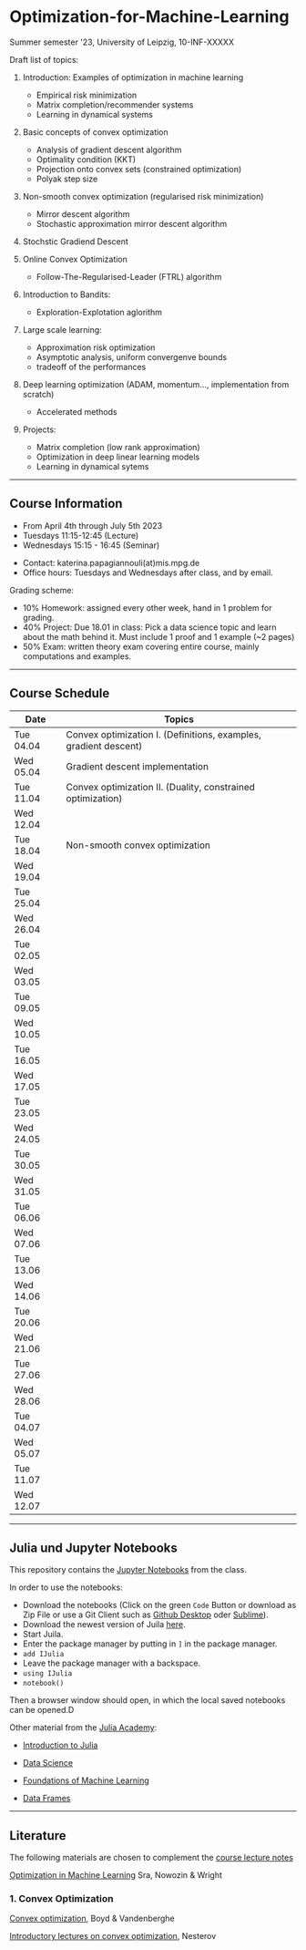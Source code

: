 # Optimization-for-Machine-Learning
Summer semester '23, University of Leipzig, 10-INF-XXXXX

Draft list of topics:
1. Introduction: Examples of optimization in machine learning
   - Empirical risk minimization
   - Matrix completion/recommender systems
   - Learning in dynamical systems

1.  Basic concepts of convex optimization

    - Analysis of gradient descent algorithm 
    - Optimality condition (KKT)
    - Projection onto convex sets (constrained optimization)
    - Polyak step size


2.  Non-smooth convex optimization (regularised risk minimization)

    -   Mirror descent algorithm 
    -   Stochastic approximation mirror descent algorithm
  
3.  Stochstic Gradiend Descent

5.  Online Convex Optimization
    - Follow-The-Regularised-Leader (FTRL) algorithm

6.  Introduction to Bandits:
    - Exploration-Explotation aglorithm

7.  Large scale learning:
    - Approximation risk optimization
    - Asymptotic analysis, uniform convergenve bounds
    - tradeoff of the performances
  

8.  Deep learning optimization (ADAM, momentum..., implementation from
    scratch)

    -   Accelerated methods

9.  Projects: 
    - Matrix completion (low rank approximation)
    - Optimization in deep linear learning models 
    - Learning in dynamical sytems
<!--Goals:-->
<!--- Understand the definitions of standard data science terms, and the associated mathematical terms-->
<!--- Understand the proofs of how commonly used techniques in data science work-->
<!--- Implement the algorithms and examples with a computer program-->
<!--- Investigate the math behind your favorite topic in data science-->

<!--We first cover two introductory topics-->
<!--1. Linear algebra-->
  <!--- Subspaces-->
  <!--- Orthogonality-->
  <!--- The pseudo-inverse-->
  <!--- the singular value decomposition-->
<!--2. Probability Theory-->

<!--We then proceed with the following four themes commonly seen in data science-->

<!--3. Network analysis-->
  <!--- Graphs and the Laplace matrix-->
  <!--- The spectrum of a graph-->
  <!--- Markov processes in networks-->
  <!--- Centrality measures-->
<!--4. Machine learning-->
  <!--- Data, models, and learning-->
  <!--- Regeression in statistical models-->
  <!--- Principal component analysis (method for dimension reduction)-->
  <!--- Support vector machines (binary classification method)-->
<!--5. Topological data analysis-->
  <!--- Simplicial complexes and homology-->
<!--6. Matrices and tensors-->
  <!--- Low rank matrices and tensors-->
---

## Course Information 
- From April 4th through July 5th 2023
- Tuesdays 11:15-12:45 (Lecture)
- Wednesdays 15:15 - 16:45 (Seminar)
<!--- SG 2-14-->

- Contact: katerina.papagiannouli(at)mis.mpg.de
- Office hours: Tuesdays and Wednesdays after class, and by email.

Grading scheme:
- 10% Homework: assigned every other week, hand in 1 problem for grading.
- 40% Project: Due 18.01 in class: Pick a data science topic and learn about the math behind it. Must include 1 proof and 1 example (~2 pages)
- 50% Exam: written theory exam covering entire course, mainly computations and examples.

---
## Course Schedule
| Date      | Topics                                                           |
|-----------|------------------------------------------------------------------|
| Tue 04.04 | Convex optimization I. (Definitions, examples, gradient descent) |
| Wed 05.04 | Gradient descent implementation                                  |
| Tue 11.04 | Convex optimization II.  (Duality, constrained optimization)     |
| Wed 12.04 |                                                                  |
| Tue 18.04 | Non-smooth convex optimization                                   |
| Wed 19.04 |                                                                  |
| Tue 25.04 |                                                                  |
| Wed 26.04 |                                                                  |
| Tue 02.05 |                                                                  |
| Wed 03.05 |                                                                  |
| Tue 09.05 |                                                                  |
| Wed 10.05 |                                                                  |
| Tue 16.05 |                                                                  |
| Wed 17.05 |                                                                  |
| Tue 23.05 |                                                                  |
| Wed 24.05 |                                                                  |
| Tue 30.05 |                                                                  |
| Wed 31.05 |                                                                  |
| Tue 06.06 |                                                                  |
| Wed 07.06 |                                                                  |
| Tue 13.06 |                                                                  |
| Wed 14.06 |                                                                  |
| Tue 20.06 |                                                                  |
| Wed 21.06 |                                                                  |
| Tue 27.06 |                                                                  |
| Wed 28.06 |                                                                  |
| Tue 04.07 |                                                                  |
| Wed 05.07 |                                                                  |
| Tue 11.07 |                                                                  |
| Wed 12.07 |                                                                  |

---

## Julia und Jupyter Notebooks

This repository contains the [Jupyter Notebooks](https://github.com/skfairchild/MathData-Winter22-23) from the class.

In order to use the notebooks:

* Download the notebooks (Click on the green `Code` Button or download as Zip File or use a Git Client such as [Github Desktop](https://desktop.github.com) oder [Sublime](https://www.sublimemerge.com)).
* Download the newest version of Juila [here](https://julialang.org/downloads/).
* Start Juila.
* Enter the package manager by putting in `]` in the package manager.
* `add IJulia`
* Leave the package manager with a backspace.
* `using IJulia` 
* `notebook()` 

Then a browser window should open, in which the local saved notebooks can be opened.D

Other material from the [Julia Academy](https://github.com/JuliaAcademy):

* [Introduction to Julia](https://github.com/JuliaAcademy/Introduction-to-Julia)

* [Data Science](https://github.com/JuliaAcademy/DataScience)

* [Foundations of Machine Learning](https://github.com/JuliaAcademy/Foundations-of-Machine-Learning)

* [Data Frames](https://github.com/JuliaAcademy/DataFrames)

---

## Literature
The following materials are chosen to complement the [course lecture
notes](https://raw.githubusercontent.com/KarinaPapayia/Optimization-for-Machine-Learning/main/OML.pdf)

[Optimization in Machine Learning]() Sra, Nowozin & Wright

### 1. Convex Optimization

[Convex optimization](https://web.stanford.edu/~boyd/cvxbook), Boyd & Vandenberghe

[Introductory lectures on convex optimization](), Nesterov

### 

